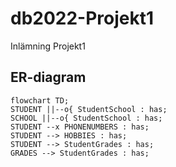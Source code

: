 # db2022-Projekt1
Inlämning Projekt1

## ER-diagram
```mermaid
flowchart TD;
STUDENT ||--o{ StudentSchool : has;
SCHOOL ||--o{ StudentSchool : has;
STUDENT --x PHONENUMBERS : has;
STUDENT --> HOBBIES : has;
STUDENT --> StudentGrades : has;
GRADES --> StudentGrades : has;
```
